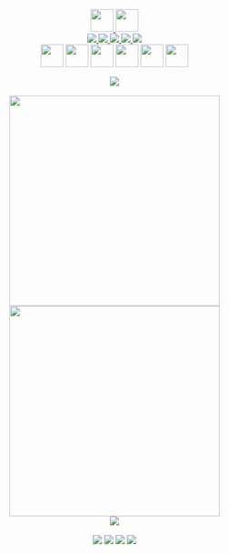 <p align="center">
  <a href="https://www.linkedin.com/in/mm-akhtar" target="_blank">
    <img height="40px" src="https://img.shields.io/badge/-M_M-0d1117?style=for-the-badge">
    <img height="40px" src="https://img.shields.io/badge/-AKHTAR-0d1117?style=for-the-badge"><br>
    <img src="https://img.shields.io/badge/-A-0d1117?style=for-the-badge">
    <img src="https://img.shields.io/badge/-Python_Developer-0d1117?style=for-the-badge">
    <img src="https://img.shields.io/badge/-and-0d1117?style=for-the-badge">
    <img src="https://img.shields.io/badge/-a-0d1117?style=for-the-badge">
    <img src="https://img.shields.io/badge/-Full_Stack_web_developer-0d1117?style=for-the-badge">
  </a><br>
  <a href="https://www.linkedin.com/in/mm-akhtar" target="_blank" ><img height="40px" src="https://img.shields.io/badge/--0d1117?style=for-the-badge&logo=LinkedIn&logoColor=0A66C2"></a>
  <a href="mailto:contact.mmakhtar@gmail.com" target="_blank" ><img height="40px" src="https://img.shields.io/badge/--0d1117?style=for-the-badge&logo=Gmail"></a>
  <a href="https://stackoverflow.com/users/15547425/mm-akhtar" target="_blank" ><img height="40px" src="https://img.shields.io/badge/--0d1117?style=for-the-badge&logo=Stack-Overflow"></a>
  <a href="https://wa.me/919365234855" target="_blank"><img height="40px" src="https://img.shields.io/badge/--0d1117?style=for-the-badge&logo=WhatsApp"></a>
  <a href="https://discord.com/channels/mm-akhtar#6862"><img height="40px" src="https://img.shields.io/badge/--0d1117?style=for-the-badge&logo=Discord"></a>
  <a href="https://www.google.com/maps/place/Bengaluru,+Karnataka/@12.95396,77.4908551,11z/data=!3m1!4b1!4m5!3m4!1s0x3bae1670c9b44e6d:0xf8dfc3e8517e4fe0!8m2!3d12.9715987!4d77.5945627" target="_blank">
    <img height="40px" src="https://img.shields.io/badge/--0d1117?style=for-the-badge&logo=Google-Maps"></a>
</p>
<p align="center">
<img src="https://komarev.com/ghpvc/?username=mm-akhtarj&style=flat-square&color=green"><br><br>
<img width="370px" src="https://github-readme-stats.vercel.app/api?username=mm-akhtar&custom_title=In+Data+We+Trust&show_icons=true&hide_border=true&count_private=true&bg_color=00000000&title_color=00bfff&text_color=878787&icon_color=00bfffe&cache_seconds=1800" />
<img width="370px" src="https://github-readme-streak-stats.herokuapp.com/?user=mm-akhtar&background=00000000&hide_border=true&stroke=878787&ring=00bfff&fire=00bfff&currStreakNum=878787&sideNums=878787&currStreakLabel=878787&sideLabels=878787&dates=878787" /><br>
<img src="https://activity-graph.herokuapp.com/graph?username=Tarun-Kamboj&theme=dracula&bg_color=00000000&color=878787&line=4c8ed9&point=00000000&area=true&hide_border=true"><br><br>
<a href="https://github.com/Tarun-Kamboj/Language_Translator_Webapp"><img src="https://github-readme-stats.vercel.app/api/pin/?username=Tarun-Kamboj&repo=Language_Translator_Webapp&title_color=58a6fe&text_color=8b949e&icon_color=8b949e&bg_color=00000000&cache_seconds=1800"></a>
<a href="https://github.com/Tarun-Kamboj/Charity_Web"><img src="https://github-readme-stats.vercel.app/api/pin/?username=Tarun-Kamboj&repo=Charity_Web&title_color=58a6fe&text_color=8b949e&icon_color=8b949e&bg_color=00000000&cache_seconds=1800"></a>
<a href="https://github.com/Tarun-Kamboj/Digit_Classification_Webapp"><img src="https://github-readme-stats.vercel.app/api/pin/?username=Tarun-Kamboj&repo=Digit_Classification_Webapp&title_color=58a6fe&text_color=8b949e&icon_color=8b949e&bg_color=00000000&cache_seconds=1800"></a>
<a href="https://github.com/Tarun-Kamboj/Detecting_Cracks_In_Buildings"><img src="https://github-readme-stats.vercel.app/api/pin/?username=Tarun-Kamboj&repo=Detecting_Cracks_In_Buildings&title_color=58a6fe&text_color=8b949e&icon_color=8b949e&bg_color=00000000&cache_seconds=1800"></a>
</p>
